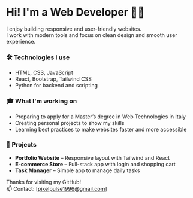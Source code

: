 # Hi! I'm a Web Developer 👩‍💻

I enjoy building responsive and user-friendly websites.  
I work with modern tools and focus on clean design and smooth user experience.

### 🛠 Technologies I use
- HTML, CSS, JavaScript  
- React, Bootstrap, Tailwind CSS  
- Python for backend and scripting

### 🎓 What I'm working on
- Preparing to apply for a Master’s degree in Web Technologies in Italy  
- Creating personal projects to show my skills  
- Learning best practices to make websites faster and more accessible

### 🚀 Projects
- **Portfolio Website** – Responsive layout with Tailwind and React  
- **E-commerce Store** – Full-stack app with login and shopping cart  
- **Task Manager** – Simple app to manage daily tasks

Thanks for visiting my GitHub!  
📫 Contact: [pixelpulse1996@gmail.com]
